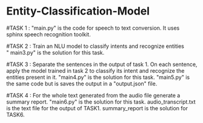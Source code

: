 # Entity-Classification-Model
#TASK 1   :   "main.py" is the code for speech to text conversion.
              It uses sphinx speech recognition toolkit. 



#TASK 2   :   Train an NLU model to classify intents and recognize entities  
             " main3.py" is the solution for this task.



#TASK 3   :   Separate the sentences in the output of task 1. On each sentence, apply the
              model trained in task 2 to classify its intent and recognize the entities present in it.
              "main4.py" is the solution for this task.
              "main5.py" is the same code but is saves the output in a "output.json" file.


#TASK 4   :   For the whole text generated from the audio file generate a summary report.
              "main6.py" is the solution for this task.
              audio_transcript.txt is the text file for the output of TASK1.
              summary_report is the solution for TASK6.
